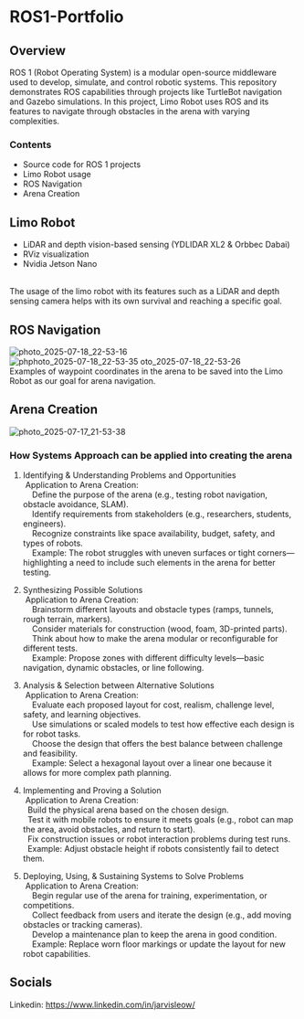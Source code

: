 # ROS1-Portfolio


## Overview

ROS 1 (Robot Operating System) is a modular open-source middleware used to develop, simulate, and control robotic systems. This repository demonstrates ROS capabilities through projects like TurtleBot navigation and Gazebo simulations. In this project, Limo Robot uses ROS and its features to navigate through obstacles in the arena with varying complexities.

### Contents

- Source code for ROS 1 projects
- Limo Robot usage
- ROS Navigation
- Arena Creation

## Limo Robot

- LiDAR and depth vision-based sensing (YDLIDAR XL2 & Orbbec Dabai)
- RViz visualization
- Nvidia Jetson Nano
<br>
The usage of the limo robot with its features such as a LiDAR and depth sensing camera helps with its own survival and reaching a specific goal.

## ROS Navigation

![photo_2025-07-18_22-53-16](https://github.com/user-attachments/assets/8a10a491-864b-4765-a0ba-12794102c0b0)
![ph![photo_2025-07-18_22-53-35](https://github.com/user-attachments/assets/8fd0f6b8-9c90-4fb2-b808-d83e9ad269f7)
oto_2025-07-18_22-53-26](https://github.com/user-attachments/assets/ba4e3073-527f-42fd-b9cd-c7b0edcb75eb)
<br>
Examples of waypoint coordinates in the arena to be saved into the Limo Robot as our goal for arena navigation.


## Arena Creation

![photo_2025-07-17_21-53-38](https://github.com/user-attachments/assets/6cbf3fc7-dd59-4011-8611-28bc11c26d71)

### How Systems Approach can be applied into creating the arena
1. Identifying & Understanding Problems and Opportunities<br>
    &nbsp;Application to Arena Creation:<br>
        &nbsp;&nbsp;&nbsp;&nbsp;Define the purpose of the arena (e.g., testing robot navigation, obstacle avoidance, SLAM).<br>
        &nbsp;&nbsp;&nbsp;&nbsp;Identify requirements from stakeholders (e.g., researchers, students, engineers).<br>
        &nbsp;&nbsp;&nbsp;&nbsp;Recognize constraints like space availability, budget, safety, and types of robots.<br>
        &nbsp;&nbsp;&nbsp;&nbsp;Example: The robot struggles with uneven surfaces or tight corners—highlighting a need to include such elements in the arena for better testing.<br>

2. Synthesizing Possible Solutions<br>
    &nbsp;Application to Arena Creation:<br>
        &nbsp;&nbsp;&nbsp;&nbsp;Brainstorm different layouts and obstacle types (ramps, tunnels, rough terrain, markers).<br>
        &nbsp;&nbsp;&nbsp;&nbsp;Consider materials for construction (wood, foam, 3D-printed parts).<br>
        &nbsp;&nbsp;&nbsp;&nbsp;Think about how to make the arena modular or reconfigurable for different tests.<br>
        &nbsp;&nbsp;&nbsp;&nbsp;Example: Propose zones with different difficulty levels—basic navigation, dynamic obstacles, or line following.<br>

3. Analysis & Selection between Alternative Solutions<br>
   &nbsp;Application to Arena Creation:<br>
        &nbsp;&nbsp;&nbsp;&nbsp;Evaluate each proposed layout for cost, realism, challenge level, safety, and learning objectives.<br>
        &nbsp;&nbsp;&nbsp;&nbsp;Use simulations or scaled models to test how effective each design is for robot tasks.<br>
        &nbsp;&nbsp;&nbsp;&nbsp;Choose the design that offers the best balance between challenge and feasibility.<br>
        &nbsp;&nbsp;&nbsp;&nbsp;Example: Select a hexagonal layout over a linear one because it allows for more complex path planning.<br>

4. Implementing and Proving a Solution<br>
    &nbsp;Application to Arena Creation:<br>
        &nbsp;&nbsp;Build the physical arena based on the chosen design.<br>
        &nbsp;&nbsp;Test it with mobile robots to ensure it meets goals (e.g., robot can map the area, avoid obstacles, and return to start).<br>
        &nbsp;&nbsp;Fix construction issues or robot interaction problems during test runs.<br>
        &nbsp;&nbsp;Example: Adjust obstacle height if robots consistently fail to detect them.<br>

5. Deploying, Using, & Sustaining Systems to Solve Problems<br>
    &nbsp;Application to Arena Creation:<br>
        &nbsp;&nbsp;&nbsp;&nbsp;Begin regular use of the arena for training, experimentation, or competitions.<br>
        &nbsp;&nbsp;&nbsp;&nbsp;Collect feedback from users and iterate the design (e.g., add moving obstacles or tracking cameras).<br>
        &nbsp;&nbsp;&nbsp;&nbsp;Develop a maintenance plan to keep the arena in good condition.<br>
        &nbsp;&nbsp;&nbsp;&nbsp;Example: Replace worn floor markings or update the layout for new robot capabilities.<br>


## Socials

Linkedin: https://www.linkedin.com/in/jarvisleow/
